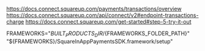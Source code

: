 https://docs.connect.squareup.com/payments/transactions/overview
https://docs.connect.squareup.com/api/connect/v2#endpoint-transactions-charge
https://docs.connect.squareup.com/get-started#step-5-try-it-out


FRAMEWORKS="${BUILT_PRODUCTS_DIR}/${FRAMEWORKS_FOLDER_PATH}"
"${FRAMEWORKS}/SquareInAppPaymentsSDK.framework/setup"